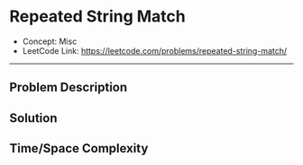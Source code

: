 # Repeated String Match

- Concept: Misc
- LeetCode Link: https://leetcode.com/problems/repeated-string-match/

---

## Problem Description

## Solution

## Time/Space Complexity

